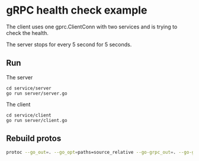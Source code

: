 # gRPC health check example

The client uses one gprc.ClientConn with two services and is trying to check the health.

The server stops for every 5 second for 5 seconds.

## Run

The server
```
cd service/server
go run server/server.go
```

The client
```
cd service/client
go run server/client.go
```


## Rebuild protos
```bash
protoc --go_out=. --go_opt=paths=source_relative --go-grpc_out=. --go-grpc_opt=paths=source_relative protos/health/health.proto
```